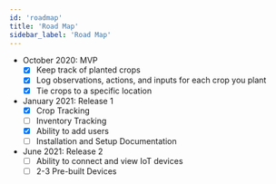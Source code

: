 ```yaml
---
id: 'roadmap'
title: 'Road Map'
sidebar_label: 'Road Map'
---
```


- October 2020: MVP
    - [x] Keep track of planted crops
    - [x] Log observations, actions, and inputs for each crop you plant
    - [x] Tie crops to a specific location

- January 2021: Release 1
    - [x] Crop Tracking
    - [ ] Inventory Tracking
    - [x] Ability to add users
    - [ ] Installation and Setup Documentation

- June 2021: Release 2
    - [ ] Ability to connect and view IoT devices
    - [ ] 2-3 Pre-built Devices